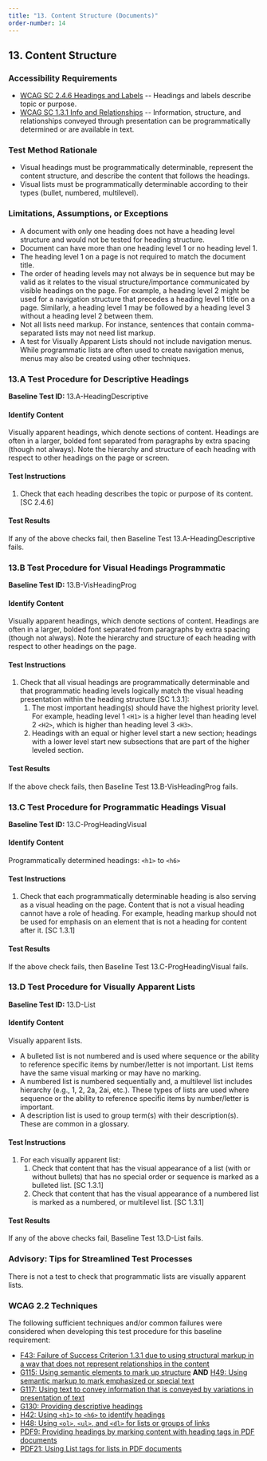 ```yaml
---
title: "13. Content Structure (Documents)"
order-number: 14
---
```


## 13. Content Structure

### Accessibility Requirements

-   [WCAG SC 2.4.6 Headings and Labels](https://www.w3.org/WAI/WCAG22/Understanding/headings-and-labels) -- Headings and labels describe topic or purpose.
-   [WCAG SC 1.3.1 Info and Relationships](https://www.w3.org/WAI/WCAG22/Understanding/info-and-relationships) -- Information, structure, and relationships conveyed through presentation can be programmatically determined or are available in text.

### Test Method Rationale

-   Visual headings must be programmatically determinable, represent the content structure, and describe the content that follows the headings.
-   Visual lists must be programmatically determinable according to their types (bullet, numbered, multilevel).

### Limitations, Assumptions, or Exceptions

-   A document with only one heading does not have a heading level structure and would not be tested for heading structure.
-   Document can have more than one heading level 1 or no heading level 1.
-   The heading level 1 on a page is not required to match the document title.
-   The order of heading levels may not always be in sequence but may be valid as it relates to the visual structure/importance communicated by visible headings on the page. For example, a heading level 2 might be used for a navigation structure that precedes a heading level 1 title on a page. Similarly, a heading level 1 may be followed by a heading level 3 without a heading level 2 between them.
-   Not all lists need markup. For instance, sentences that contain comma-separated lists may not need list markup.
-   A test for Visually Apparent Lists should not include navigation menus. While programmatic lists are often used to create navigation menus, menus may also be created using other techniques.

### 13.A Test Procedure for Descriptive Headings

**Baseline Test ID:** 13.A-HeadingDescriptive

#### Identify Content

<p id="d13aIC">Visually apparent headings, which denote sections of content. Headings are often in a larger, bolded font separated from paragraphs by extra spacing (though not always). Note the hierarchy and structure of each heading with respect to other headings on the page or screen.</p>

#### Test Instructions

<ol id="d13aTI">
    <li id="d13aTI-1">Check that each heading describes the topic or purpose of its content. [SC 2.4.6]</li>
</ol>

#### Test Results

<p id="d13aTR">If any of the above checks fail, then Baseline Test 13.A-HeadingDescriptive fails.</p>

### 13.B Test Procedure for Visual Headings Programmatic

**Baseline Test ID:** 13.B-VisHeadingProg

#### Identify Content

<p id="d13bIC">Visually apparent headings, which denote sections of content. Headings are often in a larger, bolded font separated from paragraphs by extra spacing (though not always). Note the hierarchy and structure of each heading with respect to other headings on the page.</p>

#### Test Instructions

<ol id="d13bTI">
    <li id="d13bTI-1">Check that all visual headings are programmatically determinable and that programmatic heading levels logically match the visual heading presentation within the heading structure [SC 1.3.1]:
        <ol>
            <li id="d13bTI-1a">The most important heading(s) should have the highest priority level. For example, heading level 1 <code>&lt;H1&gt;</code> is a higher level than heading level 2 <code>&lt;H2&gt;</code>, which is higher than heading level 3 <code>&lt;H3&gt;</code>.</li>
            <li id="d13bTI-1b">Headings with an equal or higher level start a new section; headings with a lower level start new subsections that are part of the higher leveled section.</li>
                </ol>
            </li>
        </ol>
    </li>
</ol>

#### Test Results

<p id="d13bTR">If the above check fails, then Baseline Test 13.B-VisHeadingProg fails.</p>

### 13.C Test Procedure for Programmatic Headings Visual

**Baseline Test ID:** 13.C-ProgHeadingVisual

#### Identify Content

<p id="d13cIC">Programmatically determined headings: <code>&lt;h1&gt;</code> to <code>&lt;h6&gt;</code></p>

#### Test Instructions

<ol id="d13cTI">
    <li id="d13cTI-1">Check that each programmatically determinable heading is also serving as a visual heading on the page. Content that is not a visual heading cannot have a role of heading. For example, heading markup should not be used for emphasis on an element that is not a heading for content after it. [SC 1.3.1]</li>
</ol>

#### Test Results

<p id="d13cTR">If the above check fails, then Baseline Test 13.C-ProgHeadingVisual fails.</p>

### 13.D Test Procedure for Visually Apparent Lists

**Baseline Test ID:** 13.D-List

#### Identify Content

<p id="d13dIC">Visually apparent lists.</p>

<ul>
    <li>A bulleted list is not numbered and is used where sequence or the ability to reference specific items by number/letter is not important. List items have the same visual marking or may have no marking.</li>
    <li>A numbered list is numbered sequentially and, a multilevel list includes hierarchy (e.g., 1, 2, 2a, 2ai, etc.). These types of lists are used where sequence or the ability to reference specific items by number/letter is important.</li>
    <li>A description list is used to group term(s) with their description(s). These are common in a glossary.</li>
</ul>

#### Test Instructions

<ol id="d13dTI">
    <li id="d13dTI-1">For each visually apparent list:
        <ol>
            <li id="d13dTI-1a">Check that content that has the visual appearance of a list (with or without bullets) that has no special order or sequence is marked as a bulleted list. [SC 1.3.1]</li>
            <li id="d13dTI-1b">Check that content that has the visual appearance of a numbered list is marked as a numbered, or multilevel list. [SC 1.3.1]</li>
        </ol>
    </li>
</ol>

#### Test Results

<p id="d13dTR">If any of the above checks fail, Baseline Test 13.D-List fails.</p>

### Advisory: Tips for Streamlined Test Processes

There is not a test to check that programmatic lists are visually apparent lists.

### WCAG 2.2 Techniques

The following sufficient techniques and/or common failures were considered when developing this test procedure for this baseline requirement:

-   [F43: Failure of Success Criterion 1.3.1 due to using structural markup in a way that does not represent relationships in the content](https://www.w3.org/WAI/WCAG21/Techniques/failures/F43.html)
-   [G115: Using semantic elements to mark up structure](https://www.w3.org/WAI/WCAG22/Techniques/general/G115) **AND** [H49: Using semantic markup to mark emphasized or special text](https://www.w3.org/WAI/WCAG22/Techniques/html/H49)
-   [G117: Using text to convey information that is conveyed by variations in presentation of text](https://www.w3.org/WAI/WCAG22/Techniques/general/G117)
-   [G130: Providing descriptive headings](https://www.w3.org/WAI/WCAG22/Techniques/general/G130)
-   [H42: Using <code>&lt;h1&gt;</code> to <code>&lt;h6&gt;</code> to identify headings](https://www.w3.org/WAI/WCAG22/Techniques/html/H42)
-   [H48: Using <code>&lt;ol&gt;</code>, <code>&lt;ul&gt;</code>, and <code>&lt;dl&gt;</code> for lists or groups of links](https://www.w3.org/WAI/WCAG22/Techniques/html/H48)
-   [PDF9: Providing headings by marking content with heading tags in PDF documents](https://www.w3.org/WAI/WCAG22/Techniques/pdf/PDF9)
-   [PDF21: Using List tags for lists in PDF documents](https://www.w3.org/WAI/WCAG22/Techniques/pdf/PDF21)
